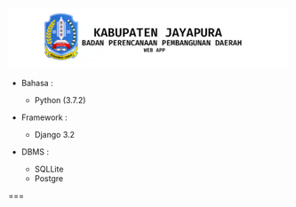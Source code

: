 <p align="center"><img src="https://github.com/Ekhel/bappeda-web/blob/main/static/images/repo/bappedarepo.png" width="600px" /></p>


- Bahasa :

  - Python (3.7.2)

- Framework :

  - Django 3.2

- DBMS :

  - SQLLite
  - Postgre

===


